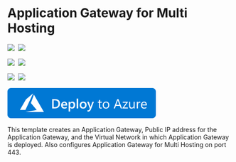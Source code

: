 # Application Gateway for Multi Hosting

<IMG SRC="https://azurequickstartsservice.blob.core.windows.net/badges/201-application-gateway-multihosting/PublicLastTestDate.svg" />&nbsp;
<IMG SRC="https://azurequickstartsservice.blob.core.windows.net/badges/201-application-gateway-multihosting/PublicDeployment.svg" />&nbsp;

<IMG SRC="https://azurequickstartsservice.blob.core.windows.net/badges/201-application-gateway-multihosting/FairfaxLastTestDate.svg" />&nbsp;
<IMG SRC="https://azurequickstartsservice.blob.core.windows.net/badges/201-application-gateway-multihosting/FairfaxDeployment.svg" />&nbsp;

<IMG SRC="https://azurequickstartsservice.blob.core.windows.net/badges/201-application-gateway-multihosting/BestPracticeResult.svg" />&nbsp;
<IMG SRC="https://azurequickstartsservice.blob.core.windows.net/badges/201-application-gateway-multihosting/CredScanResult.svg" />&nbsp;

[![Deploy to Azure](https://raw.githubusercontent.com/Azure/azure-quickstart-templates/master/1-CONTRIBUTION-GUIDE/images/deploytoazure.svg?sanitize=true)](https://portal.azure.com/#create/Microsoft.Template/uri/https%3A%2F%2Fraw.githubusercontent.com%2FAzure%2Fazure-quickstart-templates%2Fmaster%2F201-application-gateway-multihosting%2Fazuredeploy.json)

This template creates an Application Gateway, Public IP address for the Application Gateway, and the Virtual Network in which Application Gateway is deployed. Also configures Application Gateway for Multi Hosting on port 443.

